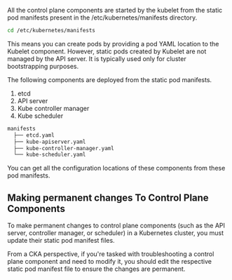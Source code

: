 All the control plane components are started by the kubelet from the static pod manifests present in the /etc/kubernetes/manifests directory.

```bash
cd /etc/kubernetes/manifests
```

This means you can create pods by providing a pod YAML location to the Kubelet component. However, static pods created by Kubelet are not managed by the API server. It is typically used only for cluster bootstrapping purposes.

The following components are deployed from the static pod manifests.
1. etcd
2. API server
3. Kube controller manager
4. Kube scheduler

```bash
manifests
  ├── etcd.yaml
  ├── kube-apiserver.yaml
  ├── kube-controller-manager.yaml
  └── kube-scheduler.yaml
```
You can get all the configuration locations of these components from these pod manifests.

## Making permanent changes To Control Plane Components
To make permanent changes to control plane components (such as the API server, controller manager, or scheduler) in a Kubernetes cluster, you must update their static pod manifest files.

From a CKA perspective, if you're tasked with troubleshooting a control plane component and need to modify it, you should edit the respective static pod manifest file to ensure the changes are permanent.
